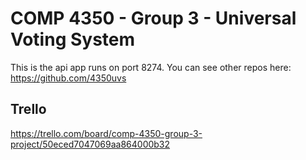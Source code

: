 # COMP 4350 - Group 3 - Universal Voting System

This is the api app runs on port 8274. You can see other repos here: https://github.com/4350uvs

## Trello

https://trello.com/board/comp-4350-group-3-project/50eced7047069aa864000b32
